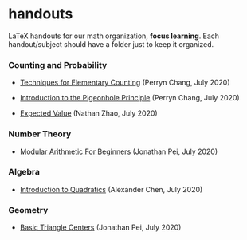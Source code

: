 # handouts
LaTeX handouts for our math organization, **focus learning**.
Each handout/subject should have a folder just to keep it organized.  

### Counting and Probability

- [Techniques for Elementary Counting](https://github.com/focus-learning/handouts/blob/master/counting/elementary-counting/Techniques_for_Elementary_Counting.pdf) (Perryn Chang, July 2020)

- [Introduction to the Pigeonhole Principle](https://github.com/focus-learning/handouts/blob/master/counting/Intermediate%20Counting/Introduction_to_the_Pigeonhole_Principle%20(1).pdf) (Perryn Chang, July 2020)

- [Expected Value](https://github.com/focus-learning/handouts/blob/master/counting/expected-value/expected-value.pdf) (Nathan Zhao, July 2020)

### Number Theory

- [Modular Arithmetic For Beginners](https://github.com/focus-learning/handouts/blob/master/Number%20Theory/modular_arithmetic_beg/modular_arithmetic.pdf) (Jonathan Pei, July 2020)

### Algebra

- [Introduction to Quadratics](https://github.com/focus-learning/handouts/blob/master/algebra/intro-to-quadratics/intro-to-quadratics.pdf) (Alexander Chen, July 2020)

### Geometry

- [Basic Triangle Centers](https://github.com/focus-learning/handouts/blob/master/Geometry/Triangle_Centers/triangle_centers.pdf) (Jonathan Pei, July 2020)
